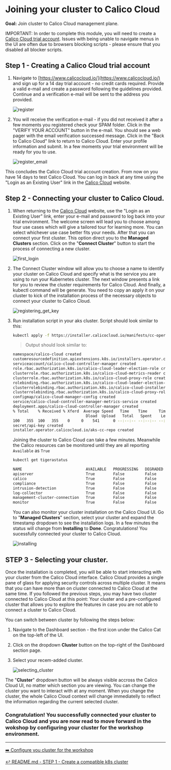 # Joining your cluster to Calico Cloud

**Goal:** Join cluster to Calico Cloud management plane.

IMPORTANT: In order to complete this module, you will need to create a [Calico Cloud trial account](https://www.calicocloud.io/). Issues with being unable to navigate menus in the UI are often due to browsers blocking scripts - please ensure that you disabled all blocker scripts.

## Step 1 - Creating a Calico Cloud trial account

1. Navigate to [https://www.calicocloud.io/](https://www.calicocloud.io/) and sign up for a 14 day trial account - no credit cards required. Provide a valid e-mail and create a password following the guidelines provided. Continue and a verification e-mail will be sent to the address you provided. 

    ![register](https://user-images.githubusercontent.com/104035488/188006082-e13d07eb-fb4a-4a9a-8189-432a8659f100.gif)

2. You will receive the verification e-mail - if you did not received it after a few moments you registered check your SPAM folder. Click in the "VERIFY YOUR ACCOUNT" button in the e-mail. You should see a web pager with the email verification successed message. Click in the "Back to Calico Cloud" link to return to Calico Cloud. Enter your profile information and submit. In a few moments your trial environment will be ready for you to use.

    ![register_email](https://user-images.githubusercontent.com/104035488/188006198-834195b2-a5c0-416d-9b70-df11be95a699.gif)

This concludes the Calico Cloud trial account creation. From now on you have 14 days to test Calico Cloud. You can log in back at any time using the "Login as an Existing User" link in the [Calico Cloud](https://www.calicocloud.io/) website.

## Step 2 - Connecting your cluster to Calico Cloud.

1. When returning to the [Calico Cloud](https://www.calicocloud.io/) website, use the "Login as an Existing User" link, enter your e-mail and password to log back into your trial environment. The welcome screen will lead you to choose among four use cases which will give a tailored tour for learning more. You can select whichever use case better fits your needs. After that you can connect your first cluster. This option direct you to the **Managed Clusters** section. Click on the "**Connect Cluster**" button to start the process of connecting a new cluster.

    ![first_login](https://user-images.githubusercontent.com/104035488/188036056-1fd0221b-8402-4841-99c3-dc891810b678.gif)

2. The Connect Cluster window will allow you to choose a name to identify your cluster on Calico Cloud and specify what is the service you are using to run your Kubernetes cluster. The next window presents a link for you to review the cluster requirements for Calico Cloud. And finally, a kubectl command will be generate. You need to copy an apply it on your cluster to kick of the installation process of the necessary objects to connect your cluster to Calico Cloud.

    ![registering_get_key](https://user-images.githubusercontent.com/104035488/188036064-f85cac4f-66c0-4c09-bdd3-67922640679d.gif)

3. Run installation script in your aks cluster. Script should look similar to this:
    
    ```bash
    kubectl apply -f https://installer.calicocloud.io/manifests/cc-operator/latest/deploy.yaml && curl -H "Authorization: Bearer a7c2oex34:00llxrhcq:1ga2cz69d7ug81yjgakpyclv6o3eu8o97kp7t2483lmwajslu47xed94e4ic8ywn" "https://www.calicocloud.io/api/managed-cluster/deploy.yaml" | kubectl apply -f -
    ```

    > Output should look similar to:
    ```bash
    namespace/calico-cloud created
    customresourcedefinition.apiextensions.k8s.io/installers.operator.calicocloud.io created
    serviceaccount/calico-cloud-controller-manager created
    role.rbac.authorization.k8s.io/calico-cloud-leader-election-role created
    clusterrole.rbac.authorization.k8s.io/calico-cloud-metrics-reader created
    clusterrole.rbac.authorization.k8s.io/calico-cloud-proxy-role created
    rolebinding.rbac.authorization.k8s.io/calico-cloud-leader-election-rolebinding created
    clusterrolebinding.rbac.authorization.k8s.io/calico-cloud-installer-rbac created
    clusterrolebinding.rbac.authorization.k8s.io/calico-cloud-proxy-rolebinding created
    configmap/calico-cloud-manager-config created
    service/calico-cloud-controller-manager-metrics-service created
    deployment.apps/calico-cloud-controller-manager created
    % Total    % Received % Xferd  Average Speed   Time    Time     Time  Current
                                    Dload  Upload   Total   Spent    Left  Speed
    100   355  100   355    0     0    541      0 --:--:-- --:--:-- --:--:--   541
    secret/api-key created
    installer.operator.calicocloud.io/aks-cc-repo created
    ```
    Joining the cluster to Calico Cloud can take a few minutes. Meanwhile the Calico resources can be monitored until they are all reporting `Available` as `True`

    ```bash
    kubectl get tigerastatus                                                                                                                    

    NAME                            AVAILABLE   PROGRESSING   DEGRADED   SINCE
    apiserver                       True        False         False      96s
    calico                          True        False         False      16s
    compliance                      True        False         False      21s
    intrusion-detection             True        False         False      41s
    log-collector                   True        False         False      21s
    management-cluster-connection   True        False         False      51s
    monitor                         True        False         False      2m1s
    ```

    You can also monitor your cluster installation on the Calico Cloud UI. Go to "**Managed Clusters**" section, select your cluster and expand the timestamp dropdown to see the installation logs.
    In a few minutes the status will change from **Installing** to **Done**. Congratulations! You sucessfully connected your cluster to Calico Cloud.

    ![installing](https://user-images.githubusercontent.com/104035488/188036070-71cd3cb7-639b-46f2-bd5e-dbdb401b48e3.gif)

## STEP 3 - Selecting your cluster.

Once the installation is completed, you will be able to start interacting with your cluster from the Calico Cloud interface. Calico Cloud provides a single pane of glass for applying security controls across multiple cluster. It means that you can have more than on cluster connected to Calico Cloud at the same time.
If you followed the previous steps, you may have two cluster connected to Calico Cloud at this point: Your cluster and a pre-configured cluster that allows you to explore the features in case you are not able to connect a cluster to Calico Cloud.

You can switch between cluster by following the steps below:

1. Navigate to the Dashboard section - the first icon under the Calico Cat on the top-left of the UI.

2. Click on the dropdown **Cluster** button on the top-right of the Dashboard section page.

3. Select your recem-added cluster.

    ![selecting_cluster](https://user-images.githubusercontent.com/104035488/188036074-857e6a19-7641-4dff-9f6b-02eb627cf748.gif)

The "**Cluster**" dropdown button will be always visible accross the Calico Cloud UI, no matter which section you are viewing. You can change the cluster you want to interact with at any moment. 
When you change the cluster, the whole Calico Cloud context will change immediatelly to reflect the information regarding the current selected cluster.

### Congratulation! You successfully connected your cluster to Calico Cloud and you are now read to move forward in the wokshop by configuring your cluster for the workshop environment.

--- 

[:arrow_right: Configure you cluster for the workshop](./workshop-cluster-configuration.md)

[:leftwards_arrow_with_hook: README.md - STEP 1 - Create a compatible k8s cluster](../README.md#step-4---configure-demo-applications)